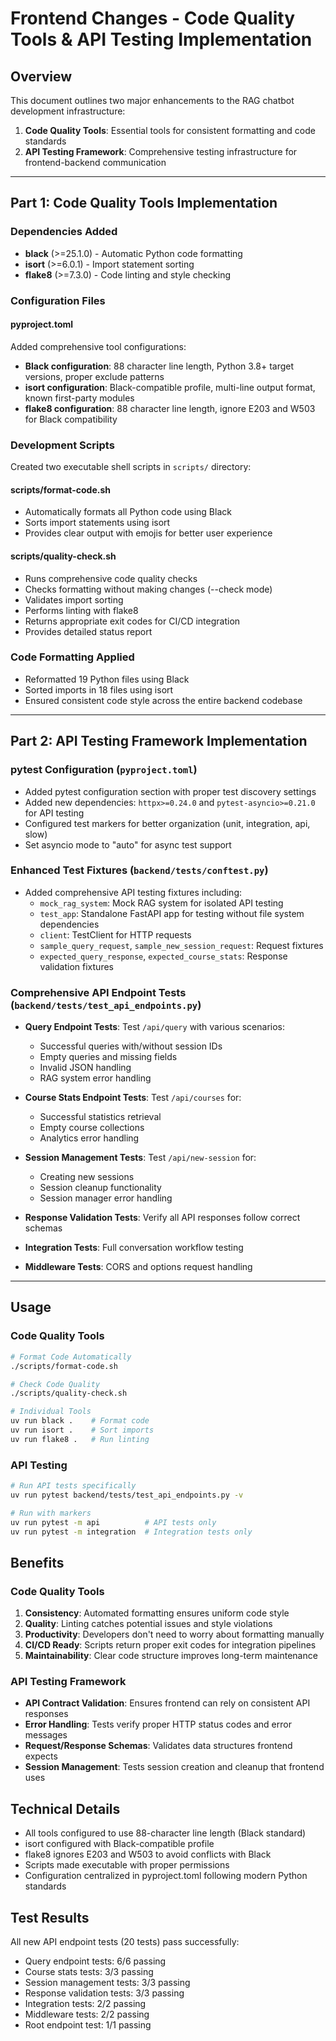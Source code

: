 # Frontend Changes - Code Quality Tools & API Testing Implementation

## Overview
This document outlines two major enhancements to the RAG chatbot development infrastructure:
1. **Code Quality Tools**: Essential tools for consistent formatting and code standards
2. **API Testing Framework**: Comprehensive testing infrastructure for frontend-backend communication

---

## Part 1: Code Quality Tools Implementation

### Dependencies Added
- **black** (>=25.1.0) - Automatic Python code formatting
- **isort** (>=6.0.1) - Import statement sorting
- **flake8** (>=7.3.0) - Code linting and style checking

### Configuration Files

#### pyproject.toml
Added comprehensive tool configurations:
- **Black configuration**: 88 character line length, Python 3.8+ target versions, proper exclude patterns
- **isort configuration**: Black-compatible profile, multi-line output format, known first-party modules
- **flake8 configuration**: 88 character line length, ignore E203 and W503 for Black compatibility

### Development Scripts
Created two executable shell scripts in `scripts/` directory:

#### scripts/format-code.sh
- Automatically formats all Python code using Black
- Sorts import statements using isort
- Provides clear output with emojis for better user experience

#### scripts/quality-check.sh
- Runs comprehensive code quality checks
- Checks formatting without making changes (--check mode)
- Validates import sorting
- Performs linting with flake8
- Returns appropriate exit codes for CI/CD integration
- Provides detailed status report

### Code Formatting Applied
- Reformatted 19 Python files using Black
- Sorted imports in 18 files using isort
- Ensured consistent code style across the entire backend codebase

---

## Part 2: API Testing Framework Implementation

### pytest Configuration (`pyproject.toml`)
- Added pytest configuration section with proper test discovery settings
- Added new dependencies: `httpx>=0.24.0` and `pytest-asyncio>=0.21.0` for API testing
- Configured test markers for better organization (unit, integration, api, slow)
- Set asyncio mode to "auto" for async test support

### Enhanced Test Fixtures (`backend/tests/conftest.py`)
- Added comprehensive API testing fixtures including:
  - `mock_rag_system`: Mock RAG system for isolated API testing
  - `test_app`: Standalone FastAPI app for testing without file system dependencies
  - `client`: TestClient for HTTP requests
  - `sample_query_request`, `sample_new_session_request`: Request fixtures
  - `expected_query_response`, `expected_course_stats`: Response validation fixtures

### Comprehensive API Endpoint Tests (`backend/tests/test_api_endpoints.py`)
- **Query Endpoint Tests**: Test `/api/query` with various scenarios:
  - Successful queries with/without session IDs
  - Empty queries and missing fields
  - Invalid JSON handling
  - RAG system error handling
  
- **Course Stats Endpoint Tests**: Test `/api/courses` for:
  - Successful statistics retrieval
  - Empty course collections
  - Analytics error handling
  
- **Session Management Tests**: Test `/api/new-session` for:
  - Creating new sessions
  - Session cleanup functionality
  - Session manager error handling
  
- **Response Validation Tests**: Verify all API responses follow correct schemas
- **Integration Tests**: Full conversation workflow testing
- **Middleware Tests**: CORS and options request handling

---

## Usage

### Code Quality Tools
```bash
# Format Code Automatically
./scripts/format-code.sh

# Check Code Quality
./scripts/quality-check.sh

# Individual Tools
uv run black .    # Format code
uv run isort .    # Sort imports  
uv run flake8 .   # Run linting
```

### API Testing
```bash
# Run API tests specifically
uv run pytest backend/tests/test_api_endpoints.py -v

# Run with markers
uv run pytest -m api          # API tests only
uv run pytest -m integration  # Integration tests only
```

## Benefits

### Code Quality Tools
1. **Consistency**: Automated formatting ensures uniform code style
2. **Quality**: Linting catches potential issues and style violations
3. **Productivity**: Developers don't need to worry about formatting manually
4. **CI/CD Ready**: Scripts return proper exit codes for integration pipelines
5. **Maintainability**: Clear code structure improves long-term maintenance

### API Testing Framework
- **API Contract Validation**: Ensures frontend can rely on consistent API responses
- **Error Handling**: Tests verify proper HTTP status codes and error messages
- **Request/Response Schemas**: Validates data structures frontend expects
- **Session Management**: Tests session creation and cleanup that frontend uses

## Technical Details
- All tools configured to use 88-character line length (Black standard)
- isort configured with Black-compatible profile
- flake8 ignores E203 and W503 to avoid conflicts with Black
- Scripts made executable with proper permissions
- Configuration centralized in pyproject.toml following modern Python standards

## Test Results
All new API endpoint tests (20 tests) pass successfully:
- Query endpoint tests: 6/6 passing
- Course stats tests: 3/3 passing  
- Session management tests: 3/3 passing
- Response validation tests: 3/3 passing
- Integration tests: 2/2 passing
- Middleware tests: 2/2 passing
- Root endpoint test: 1/1 passing
